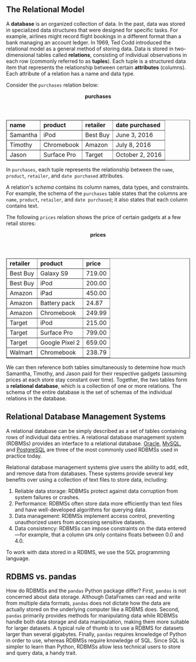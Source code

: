 
## The Relational Model 

A **database** is an organized collection of data. In the past, data was stored in specialized data structures that were designed for specific tasks. For example, airlines might record flight bookings in a different format than a bank managing an account ledger. In 1969, Ted Codd introduced the relational model as a general method of storing data. Data is stored in two-dimensional tables called **relations**, consisting of individual observations in each row (commonly referred to as **tuples**). Each tuple is a structured data item that represents the relationship between certain **attributes** (columns). Each attribute of a relation has a name and data type.

Consider the `purchases` relation below:

<header style="text-align:center"><strong>purchases</strong></header>
<table border="1" class="DataFrame">
    <thead>
        <tr>
            <td><b>name</b></td>
            <td><b>product</b></td>
            <td><b>retailer</b></td>
            <td><b>date purchased</b></td>
        </tr>
    </thead>
    <tr>
        <td>Samantha</td>
        <td>iPod</td>
        <td>Best Buy</td>
        <td>June 3, 2016</td>
    </tr>
    <tr>
        <td>Timothy</td>
        <td>Chromebook</td>
        <td>Amazon</td>
        <td>July 8, 2016</td>
    </tr>
    <tr>
        <td>Jason</td>
        <td>Surface Pro</td>
        <td>Target</td>
        <td>October 2, 2016</td>
    </tr>
</table>

In `purchases`, each tuple represents the relationship between the `name`, `product`, `retailer`, and `date purchased` attributes. 

A relation's *schema* contains its column names, data types, and constraints. For example, the schema of the `purchases` table states that the columns are `name`, `product`, `retailer`, and `date purchased`; it also states that each column contains text.

The following `prices` relation shows the price of certain gadgets at a few retail stores:

<header style="text-align:center"><strong>prices</strong></header>
<table border="1" class="DataFrame">
    <thead>
        <tr>
            <td><b>retailer</b></td>
            <td><b>product</b></td>
            <td><b>price</b></td>
        </tr>
    </thead>
    <tr>
        <td>Best Buy</td>
        <td>Galaxy S9</td>
        <td>719.00</td>
    </tr>
    <tr>
        <td>Best Buy</td>
        <td>iPod</td>
        <td>200.00</td>
    </tr>
    <tr>
        <td>Amazon</td>
        <td>iPad</td>
        <td>450.00</td>
    </tr>
    <tr>
        <td>Amazon</td>
        <td>Battery pack</td>
        <td>24.87</td>
    </tr>
    <tr>
        <td>Amazon</td>
        <td>Chromebook</td>
        <td>249.99</td>
    </tr>
    <tr>
        <td>Target</td>
        <td>iPod</td>
        <td>215.00</td>
    </tr>
    <tr>
        <td>Target</td>
        <td>Surface Pro</td>
        <td>799.00</td>
    </tr>
    <tr>
        <td>Target</td>
        <td>Google Pixel 2</td>
        <td>659.00</td>
    </tr>
    <tr>
        <td>Walmart</td>
        <td>Chromebook</td>
        <td>238.79</td>
    </tr>
</table>

We can then reference both tables simultaneously to determine how much Samantha, Timothy, and Jason paid for their respective gadgets (assuming prices at each store stay constant over time). Together, the two tables form a **relational database**, which is a collection of one or more relations.
The schema of the entire database is the set of schemas of the individual relations in the database.

## Relational Database Management Systems

A relational database can be simply described as a set of tables containing rows of individual data entries. A relational database management system (RDBMSs) provides an interface to a relational database. [Oracle](https://www.wikiwand.com/en/Oracle_Database), [MySQL](https://www.wikiwand.com/en/MySQL), and [PostgreSQL](https://www.wikiwand.com/en/PostgreSQL) are three of the most commonly used RDBMSs used in practice today.

Relational database management systems give users the ability to add, edit, and remove data from databases. These systems provide several key benefits over using a collection of text files to store data, including:

1. Reliable data storage: RDBMSs protect against data corruption from system failures or crashes.
1. Performance: RDBMSs often store data more efficiently than text files and have well-developed algorithms for querying data.
1. Data management: RDBMSs implement access control, preventing unauthorized users from accessing sensitive datasets.
1. Data consistency: RDBMSs can impose constraints on the data entered—for example, that a column `GPA` only contains floats between 0.0 and 4.0.

To work with data stored in a RDBMS, we use the SQL programming language.

## RDBMS vs. pandas

How do RDBMSs and the `pandas` Python package differ? First, `pandas` is not concerned about data storage. Although DataFrames can read and write from multiple data formats, `pandas` does not dictate how the data are actually stored on the underlying computer like a RDBMS does. Second, `pandas` primarily provides methods for manipulating data while RDBMSs handle both data storage and data manipulation, making them more suitable for larger datasets. A typical rule of thumb is to use a RDBMS for datasets larger than several gigabytes. Finally, `pandas` requires knowledge of Python in order to use, whereas RDBMSs require knowledge of SQL. Since SQL is simpler to learn than Python, RDBMSs allow less technical users to store and query data, a handy trait.
